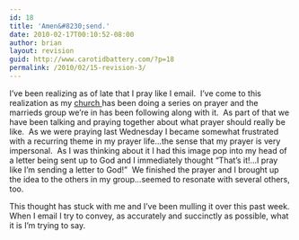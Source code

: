 ```yaml
---
id: 18
title: 'Amen&#8230;send.'
date: 2010-02-17T00:10:52-08:00
author: brian
layout: revision
guid: http://www.carotidbattery.com/?p=18
permalink: /2010/02/15-revision-3/
---
```

I&#8217;ve been realizing as of late that I pray like I email.  I&#8217;ve come to this realization as my <a title="Flood Church" href="http://www.diveintoflood.com/" target="_blank">church </a>has been doing a series on prayer and the marrieds group we&#8217;re in has been following along with it.  As part of that we have been talking and praying together about what prayer should really be like.  As we were praying last Wednesday I became somewhat frustrated with a recurring theme in my prayer life&#8230;the sense that my prayer is very impersonal.  As I was thinking about it I had this image pop into my head of a letter being sent up to God and I immediately thought &#8220;That&#8217;s it!&#8230;I pray like I&#8217;m sending a letter to God!&#8221;  We finished the prayer and I brought up the idea to the others in my group&#8230;seemed to resonate with several others, too.

This thought has stuck with me and I&#8217;ve been mulling it over this past week.  When I email I try to convey, as accurately and succinctly as possible, what it is I&#8217;m trying to say.